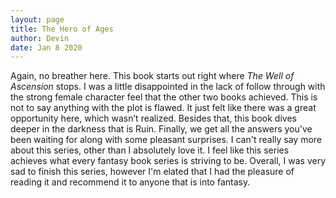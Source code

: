 ```yaml
---
layout: page
title: The Hero of Ages
author: Devin
date: Jan 8 2020
---
```

  Again, no breather here. This book starts out right where *The Well of Ascension* stops. I was a little disappointed in the lack of follow through with the strong female character feel that the other two books achieved. This is not to say anything with the plot is flawed. It just felt like there was a great opportunity here, which wasn’t realized. Besides that, this book dives deeper in the darkness that is Ruin. Finally, we get all the answers you've been waiting for along with some pleasant surprises. I can't really say more about this series, other than I absolutely love it. I feel like this series achieves what every fantasy book series is striving to be. Overall, I was very sad to finish this series, however I'm elated that I had the pleasure of reading it and recommend it to anyone that is into fantasy.
